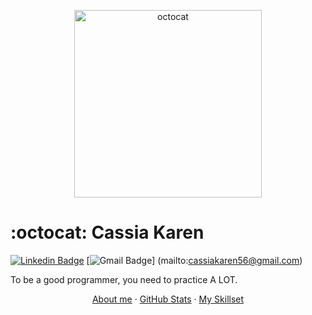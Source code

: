 <p align="center">
  <img width="300" src="https://64.media.tumblr.com/c70e8fcdf61a132a873f99db163896a2/tumblr_o48ggtdpJA1sfmahro1_400.gifv" alt="octocat">
</p>

# :octocat: Cassia Karen

[![Linkedin Badge](https://img.shields.io/badge/LinkedIn--000?style=social&logo=Linkedin&logoColor=0077B5&link=https:https://www.linkedin.com/in/cassia-karen-de-sousa-santos-0132031b4/)](https:https://www.linkedin.com/in/cassia-karen-de-sousa-santos-0132031b4/)
[![Gmail Badge](https://img.shields.io/badge/email--000?style=social&logo=microsoft-outlook&logoColor=0078d4&link=mailto:cassiakaren56@gmail.com)]
(mailto:cassiakaren56@gmail.com)

To be a good programmer, you need to practice A LOT.

<p align='center'>
  <a href="#about-me">About me</a>
  ·
  <a href="#github-stats">GitHub Stats</a>
  ·
  <a href="#skills-check">My Skillset</a>
</p>
